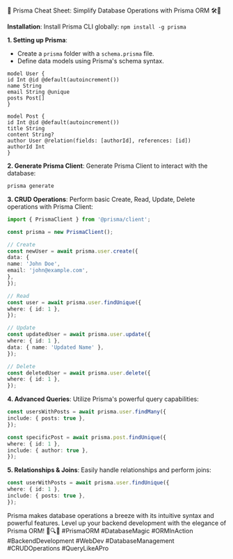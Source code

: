 📝 Prisma Cheat Sheet: Simplify Database Operations with Prisma ORM 🛠️🐙

**Installation**:
Install Prisma CLI globally: `npm install -g prisma`

**1. Setting up Prisma**:
- Create a `prisma` folder with a `schema.prisma` file.
- Define data models using Prisma's schema syntax.

```prisma
model User {
id Int @id @default(autoincrement())
name String
email String @unique
posts Post[]
}

model Post {
id Int @id @default(autoincrement())
title String
content String?
author User @relation(fields: [authorId], references: [id])
authorId Int
}
```

**2. Generate Prisma Client**:
Generate Prisma Client to interact with the database:

```bash
prisma generate
```

**3. CRUD Operations**:
Perform basic Create, Read, Update, Delete operations with Prisma Client:

```typescript
import { PrismaClient } from '@prisma/client';

const prisma = new PrismaClient();

// Create
const newUser = await prisma.user.create({
data: {
name: 'John Doe',
email: 'john@example.com',
},
});

// Read
const user = await prisma.user.findUnique({
where: { id: 1 },
});

// Update
const updatedUser = await prisma.user.update({
where: { id: 1 },
data: { name: 'Updated Name' },
});

// Delete
const deletedUser = await prisma.user.delete({
where: { id: 1 },
});
```

**4. Advanced Queries**:
Utilize Prisma's powerful query capabilities:

```typescript
const usersWithPosts = await prisma.user.findMany({
include: { posts: true },
});

const specificPost = await prisma.post.findUnique({
where: { id: 1 },
include: { author: true },
});
```

**5. Relationships & Joins**:
Easily handle relationships and perform joins:

```typescript
const userWithPosts = await prisma.user.findUnique({
where: { id: 1 },
include: { posts: true },
});
```

Prisma makes database operations a breeze with its intuitive syntax and powerful features. Level up your backend development with the elegance of Prisma ORM! 🚀🔍💼 #PrismaORM #DatabaseMagic #ORMInAction #BackendDevelopment #WebDev #DatabaseManagement #CRUDOperations #QueryLikeAPro
